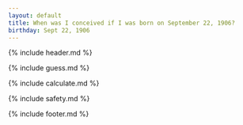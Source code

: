 ```yaml
---
layout: default
title: When was I conceived if I was born on September 22, 1906?
birthday: Sept 22, 1906
---
```


{% include header.md %}

{% include guess.md %}

{% include calculate.md %}

{% include safety.md %}

{% include footer.md %}



